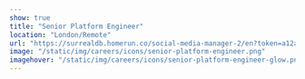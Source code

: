```yaml
---
show: true
title: "Senior Platform Engineer"
location: "London/Remote"
url: "https://surrealdb.homerun.co/social-media-manager-2/en?token=a12a3dbe60d432293ad6bc2ddfaa6f38"
image: "/static/img/careers/icons/senior-platform-engineer.png"
imagehover: "/static/img/careers/icons/senior-platform-engineer-glow.png"
---
```

